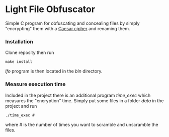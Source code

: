 # Light File Obfuscator

Simple C program for obfuscating and concealing files by simply "encrypting" them with a [Caesar cipher](en.wikipedia.org/wiki/Caesar_cipher) and renaming them.

### Installation 
Clone reposity then run
```
make install
```
*lfo* program is then located in the *bin* directory. 

### Measure execution time
Included in the project there is an additional program *time_exec* which measures the "encryption" time. Simply put some files in a folder *data* in the project and run
```
./time_exec #
```

where # is the number of times you want to scramble and unscramble the files. 
